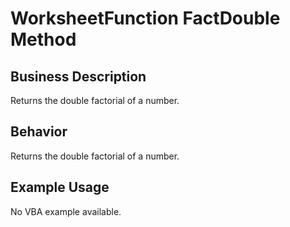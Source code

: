# WorksheetFunction FactDouble Method

## Business Description
Returns the double factorial of a number.

## Behavior
Returns the double factorial of a number.

## Example Usage
No VBA example available.